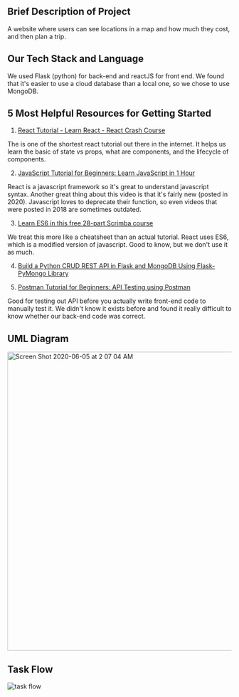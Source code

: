 ## Brief Description of Project

A website where users can see locations in a map and how much they cost, and then plan a trip.
## Our Tech Stack and Language

We used Flask (python) for back-end and reactJS for front end. We found that it's easier to use a cloud database than a local one, so we chose to use MongoDB.

## 5 Most Helpful Resources for Getting Started
1. [React Tutorial - Learn React - React Crash Course](https://youtu.be/Ke90Tje7VS0)

The is one of the shortest react tutorial out there in the internet. It helps us learn the basic of state vs props, what are components, and the lifecycle of components.

2. [JavaScript Tutorial for Beginners: Learn JavaScript in 1 Hour](https://youtu.be/W6NZfCO5SIk)

React is a javascript framework so it's great to understand javascript syntax. Another great thing about this video is that it's fairly new (posted in 2020). Javascript loves to deprecate their function, so even videos that were posted in 2018 are sometimes outdated.

3. [Learn ES6 in this free 28-part Scrimba course](https://www.freecodecamp.org/news/learn-modern-javascript-in-this-free-28-part-course-7ec8d353eb/)

We treat this more like a cheatsheet than an actual tutorial. React uses ES6, which is a modified version of javascript. Good to know, but we don't use it as much. 

4. [Build a Python CRUD REST API in Flask and MongoDB Using Flask-PyMongo Library](https://youtu.be/HyDACIfdPs0)

5. [Postman Tutorial for Beginners: API Testing using Postman](https://www.softwaretestingmaterial.com/postman-tutorial/)

Good for testing out API before you actually write front-end code to manually test it. We didn't know it exists before and found it really difficult to know whether our back-end code was correct.

## UML Diagram

<img width="672" alt="Screen Shot 2020-06-05 at 2 07 04 AM" src="https://user-images.githubusercontent.com/28214466/83858682-b5ff3b00-a6d1-11ea-8994-554a0e9acda3.png">

## Task Flow
![task flow](https://user-images.githubusercontent.com/36400660/83861974-27d98380-a6d6-11ea-8392-60ff1ad5b884.png)
